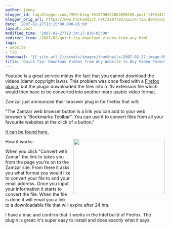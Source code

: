 ```yaml
---
author: jenny
blogger_id: tag:blogger.com,1999:blog-5518298822864690168.post-110414133061238556
blogger_orig_url: https://www.hackaddict.net/2007/02/quick-tip-download-videos-from-any.html
date: '2007-02-27T13:15:00.000-05:00'
layout: post
modified_time: '2007-02-27T13:34:17.938-05:00'
redirect_from: /2007/02/quick-tip-download-videos-from-any.html
tags:
- website
- tip
thumbnail: '{{ site.url }}/assets/images/thumbnails/2007-02-27-image-0000.jpg'
title: 'Quick Tip: Download Videos from Any Website to Any Video Format'
---
```


Youtube is a great service minus the fact that you cannot download the videos (damn copyright laws).  This problem was once fixed with a <a href="https://addons.mozilla.org/firefox/2390/">Firefox plugin</a>, but the plugin downloaded the files into a .flv extension file which would then have to be converted into another more usable video format.



Zamzar just announced their broswer plug in for firefox that will:



"The Zamzar web browser button is a link you can add to your web browser's "Bookmarks Toolbar". You can use it to convert files             from all your favourite websites at the click of a button."



<a href="http://www.zamzar.com/tools/">It can be found here.</a>



How it works:<img alt="" border="0" id="BLOGGER_PHOTO_ID_5036281220407625218" src="{{ site.url }}/assets/images/posts/2007-02-27-image-0000.jpg" style="margin: 0pt 0pt 10px 10px; float: right;  width: 288px; height: 175px;"/>

When you click "Convert with Zamar" the link to takes you from the page you're on to the Zamzar site.  From there it asks you what format you would like to convert your file to and your email address.  Once you input your information it starts to convert the file.  When the file is done it will email you a link to a downloadable file that will expire after 24 hrs.



I have a mac and confirm that it works in the Intel build of Firefox.  The plugin is great: it's super easy to install and does exactly what it says.